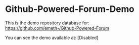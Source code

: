 # Github-Powered-Forum-Demo

This is the demo repository database for: https://github.com/emeth-/Github-Powered-Forum

You can see the demo available at: [Disabled]
